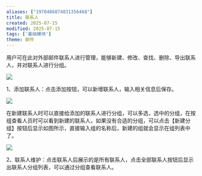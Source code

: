 ```yaml
---
aliases: ["1970486874831356468"]
title: 联系人
created: 2025-07-15
modified: 2025-07-15
tags: ['基础模块']
theme: 邮件
---
```


用户可在此对外部邮件联系人进行管理，能够新建、修改、查找、删除、导出联系人，并对联系人进行分组。

![](https://myhelpdoc.oss-cn-heyuan.aliyuncs.com/mdimages/a2cb68417e0a9d2194b8486d3a4e659f.jpg)

1、添加联系人：点击添加按钮，可以新增联系人，输入相关信息后保存。

![](https://myhelpdoc.oss-cn-heyuan.aliyuncs.com/mdimages/f009fe3d5510a5c44d71777011dfa7f3.jpg)

在新建联系人时可以直接给添加的联系人进行分组，可以多选，选中的分组，在按组查看人员时可以看到新建的联系人，如果没有合适的分组，可以点击【新建分组】按钮后显示如图所示，直接输入组的名称后，新建的组就会显示在组列表中了。

![](https://myhelpdoc.oss-cn-heyuan.aliyuncs.com/mdimages/5acb64a633600cefe40380eb6bdc46f4.jpg)

2、联系人维护：点击联系人后展示的是所有联系人，点击全部联系人按钮后显示出联系人分组列表，可以通过分组查看联系人。

